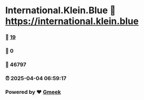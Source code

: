 # International.Klein.Blue :link: https://international.klein.blue 
### :page_facing_up: [19](https://international.klein.blue/tag.html) 
### :speech_balloon: 0 
### :hibiscus: 46797 
### :alarm_clock: 2025-04-04 06:59:17 
### Powered by :heart: [Gmeek](https://github.com/Meekdai/Gmeek)
